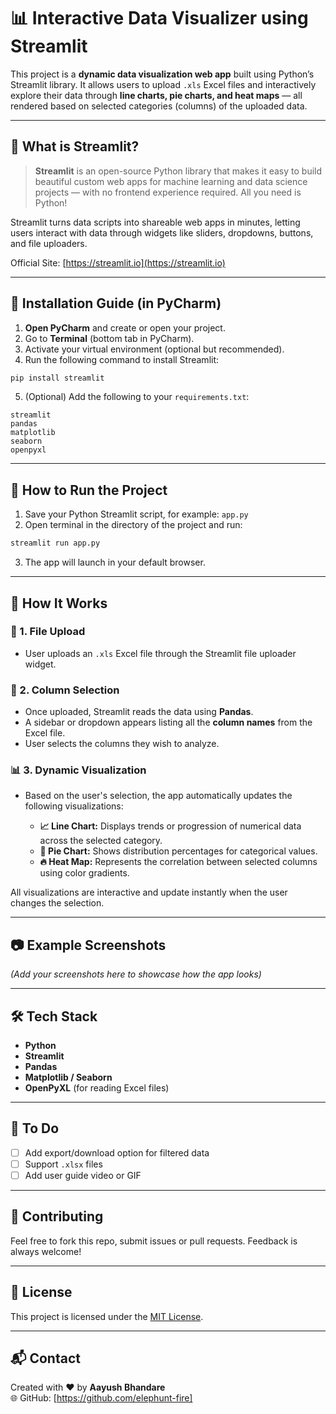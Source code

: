 # 📊 Interactive Data Visualizer using Streamlit

This project is a **dynamic data visualization web app** built using Python’s Streamlit library. It allows users to upload `.xls` Excel files and interactively explore their data through **line charts, pie charts, and heat maps** — all rendered based on selected categories (columns) of the uploaded data.

---

## 🧠 What is Streamlit?

> **Streamlit** is an open-source Python library that makes it easy to build beautiful custom web apps for machine learning and data science projects — with no frontend experience required. All you need is Python!

Streamlit turns data scripts into shareable web apps in minutes, letting users interact with data through widgets like sliders, dropdowns, buttons, and file uploaders.

Official Site: [https://streamlit.io](https://streamlit.io)

---

## 🚀 Installation Guide (in PyCharm)

1. **Open PyCharm** and create or open your project.
2. Go to **Terminal** (bottom tab in PyCharm).
3. Activate your virtual environment (optional but recommended).
4. Run the following command to install Streamlit:

```bash
pip install streamlit
```

5. (Optional) Add the following to your `requirements.txt`:

```
streamlit
pandas
matplotlib
seaborn
openpyxl
```

---

## 📁 How to Run the Project

1. Save your Python Streamlit script, for example: `app.py`
2. Open terminal in the directory of the project and run:

```bash
streamlit run app.py
```

3. The app will launch in your default browser.

---

## 🔧 How It Works

### 📝 1. File Upload
- User uploads an `.xls` Excel file through the Streamlit file uploader widget.

### 🧩 2. Column Selection
- Once uploaded, Streamlit reads the data using **Pandas**.
- A sidebar or dropdown appears listing all the **column names** from the Excel file.
- User selects the columns they wish to analyze.

### 📊 3. Dynamic Visualization
- Based on the user's selection, the app automatically updates the following visualizations:

  - **📈 Line Chart:** Displays trends or progression of numerical data across the selected category.
  - **🥧 Pie Chart:** Shows distribution percentages for categorical values.
  - **🔥 Heat Map:** Represents the correlation between selected columns using color gradients.

All visualizations are interactive and update instantly when the user changes the selection.

---

## 📷 Example Screenshots

*(Add your screenshots here to showcase how the app looks)*

---

## 🛠️ Tech Stack

- **Python**
- **Streamlit**
- **Pandas**
- **Matplotlib / Seaborn**
- **OpenPyXL** (for reading Excel files)

---

## 📌 To Do

- [ ] Add export/download option for filtered data
- [ ] Support `.xlsx` files
- [ ] Add user guide video or GIF

---

## 🙌 Contributing

Feel free to fork this repo, submit issues or pull requests. Feedback is always welcome!

---

## 📄 License

This project is licensed under the [MIT License](LICENSE).

---

## 📬 Contact

Created with ❤️ by **Aayush Bhandare**    
🌐 GitHub: [https://github.com/elephunt-fire]

